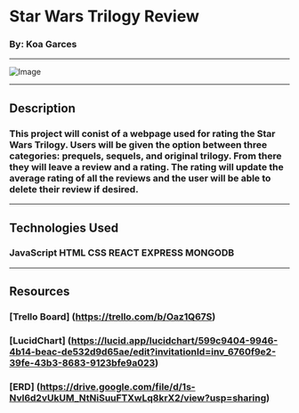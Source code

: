 # Star Wars Trilogy Review

### By: Koa Garces

***

![Image](https://preview.redd.it/5od2h1d35bs21.jpg?auto=webp&s=ea7d5ee1dd584bcd3182829181c9311eb7e171b2)


***

## Description

### This project will conist of a webpage used for rating the Star Wars Trilogy. Users will be given the option between three categories: prequels, sequels, and original trilogy. From there they will leave a review and a rating. The rating will update the average rating of all the reviews and the user will be able to delete their review if desired.


***

## Technologies Used  

### JavaScript HTML CSS REACT EXPRESS MONGODB 

***

## Resources

### [Trello Board] (https://trello.com/b/Oaz1Q67S) 
### [LucidChart] (https://lucid.app/lucidchart/599c9404-9946-4b14-beac-de532d9d65ae/edit?invitationId=inv_6760f9e2-39fe-43b3-8683-9123bfe9a023)
### [ERD] (https://drive.google.com/file/d/1s-Nvl6d2vUkUM_NtNiSuuFTXwLq8krX2/view?usp=sharing)
